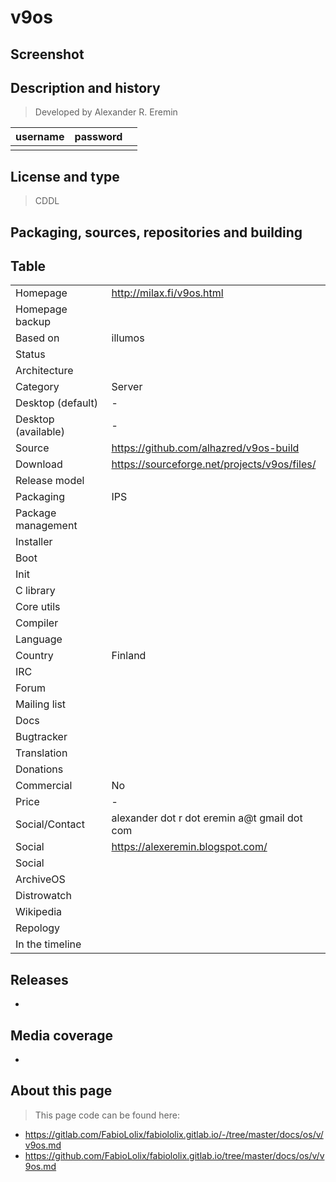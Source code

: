 # v9os

## Screenshot


## Description and history

>

> Developed by Alexander R. Eremin

| username | password |  |
|----------|----------|--|
|  |  |  |


## License and type

> CDDL


## Packaging, sources, repositories and building

>


## Table

|                       |  |
|-----------------------|--|
| Homepage              | <http://milax.fi/v9os.html> |
| Homepage backup       |  |
| Based on              | illumos |
| Status                |  |
| Architecture          |  |
| Category              | Server |
| Desktop (default)     | - |
| Desktop (available)   | - |
| Source                | <https://github.com/alhazred/v9os-build> |
| Download              | <https://sourceforge.net/projects/v9os/files/> |
| Release model         |  |
| Packaging             | IPS |
| Package management    |  |
| Installer             |  |
| Boot                  |  |
| Init                  |  |
| C library             |  |
| Core utils            |  |
| Compiler              |  |
| Language              |  |
| Country               | Finland |
| IRC                   |  |
| Forum                 |  |
| Mailing list          |  |
| Docs                  |  |
| Bugtracker            |  |
| Translation           |  |
| Donations             |  |
| Commercial            | No |
| Price                 | - |
| Social/Contact        | alexander dot r dot eremin a@t gmail dot com |
| Social                | <https://alexeremin.blogspot.com/> |
| Social                |  |
| ArchiveOS             |  |
| Distrowatch           |  |
| Wikipedia             |  |
| Repology              |  |
| In the timeline       |  |


## Releases

* 


## Media coverage

* 


## About this page

> This page code can be found here:

* <https://gitlab.com/FabioLolix/fabiololix.gitlab.io/-/tree/master/docs/os/v/v9os.md>
* <https://github.com/FabioLolix/fabiololix.gitlab.io/tree/master/docs/os/v/v9os.md>
